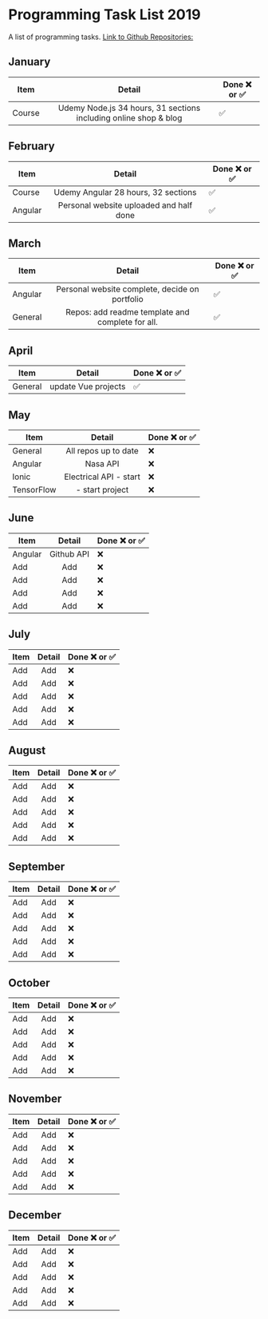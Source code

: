 # Programming Task List 2019

A list of programming tasks. [Link to Github Repositories:](https://github.com/AndrewJBateman?tab=repositories)

## January

| Item | Detail | Done ❌ or ✅|
|-------|:--------:|--------|
| Course | Udemy Node.js 34 hours, 31 sections including online shop & blog | ✅ |

## February

| Item | Detail | Done ❌ or ✅|
|-------|:--------:|--------|
| Course | Udemy Angular 28 hours, 32 sections  | ✅ |
| Angular | Personal website uploaded and half done | ✅ |

## March

| Item | Detail | Done ❌ or ✅|
|-------|:--------:|--------|
| Angular | Personal website complete, decide on portfolio | ✅ |
| General | Repos: add readme template and complete for all. | ✅ |  

## April

| Item | Detail | Done ❌ or ✅|
|-------|:--------:|--------|
| General | update Vue projects | ✅ |

## May

| Item | Detail | Done ❌ or ✅|
|-------|:--------:|--------|
| General | All repos up to date | ❌ |
| Angular | Nasa API | ❌ |
| Ionic | Electrical API - start | ❌ |
| TensorFlow  | - start project | ❌ |

## June

| Item | Detail | Done ❌ or ✅|
|-------|:--------:|--------|
| Angular | Github API | ❌ |
| Add | Add | ❌ |
| Add | Add | ❌ |
| Add | Add | ❌ |
| Add | Add | ❌ |

## July

| Item | Detail | Done ❌ or ✅|
|-------|:--------:|--------|
| Add | Add | ❌ |
| Add | Add | ❌ |
| Add | Add | ❌ |
| Add | Add | ❌ |
| Add | Add | ❌ |

## August

| Item | Detail | Done ❌ or ✅|
|-------|:--------:|--------|
| Add | Add | ❌ |
| Add | Add | ❌ |
| Add | Add | ❌ |
| Add | Add | ❌ |
| Add | Add | ❌ |

## September

| Item | Detail | Done ❌ or ✅|
|-------|:--------:|--------|
| Add | Add | ❌ |
| Add | Add | ❌ |
| Add | Add | ❌ |
| Add | Add | ❌ |
| Add | Add | ❌ |

## October

| Item | Detail | Done ❌ or ✅|
|-------|:--------:|--------|
| Add | Add | ❌ |
| Add | Add | ❌ |
| Add | Add | ❌ |
| Add | Add | ❌ |
| Add | Add | ❌ |

## November

| Item | Detail | Done ❌ or ✅|
|-------|:--------:|--------|
| Add | Add | ❌ |
| Add | Add | ❌ |
| Add | Add | ❌ |
| Add | Add | ❌ |
| Add | Add | ❌ |

## December

| Item | Detail | Done ❌ or ✅|
|-------|:--------:|--------|
| Add | Add | ❌ |
| Add | Add | ❌ |
| Add | Add | ❌ |
| Add | Add | ❌ |
| Add | Add | ❌ |